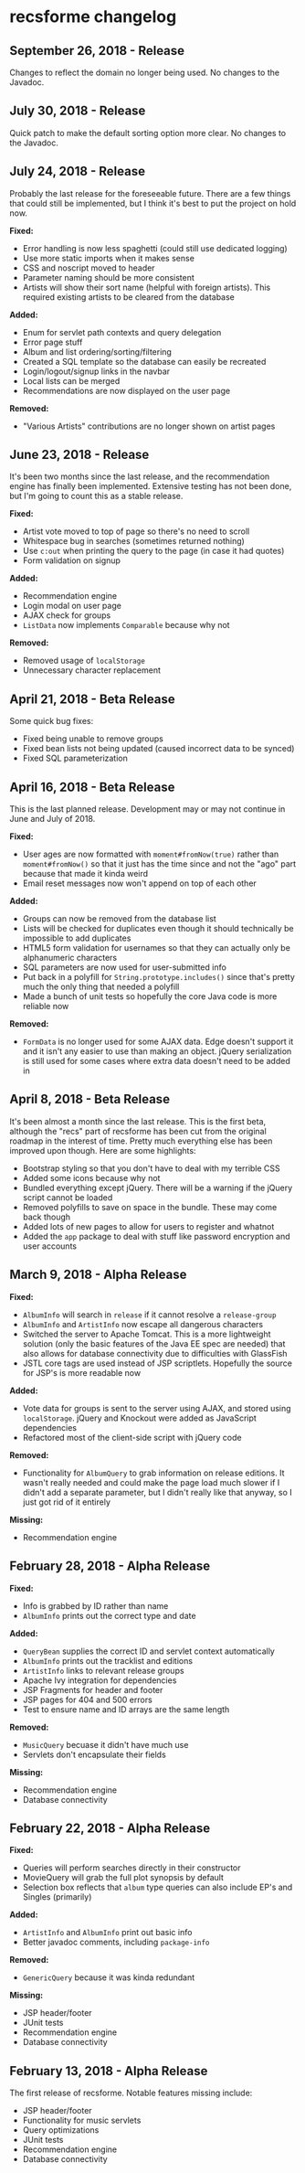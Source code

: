 # recsforme changelog

## September 26, 2018 - Release

Changes to reflect the domain no longer being used. No changes to the Javadoc.

## July 30, 2018 - Release

Quick patch to make the default sorting option more clear. No changes to the Javadoc.

## July 24, 2018 - Release

Probably the last release for the foreseeable future. There are a few things that could still be implemented, but I think it's best to put the project on hold now.

**Fixed:**

* Error handling is now less spaghetti (could still use dedicated logging)
* Use more static imports when it makes sense
* CSS and noscript moved to header
* Parameter naming should be more consistent
* Artists will show their sort name (helpful with foreign artists). This required existing artists to be cleared from the database

**Added:**

* Enum for servlet path contexts and query delegation
* Error page stuff
* Album and list ordering/sorting/filtering
* Created a SQL template so the database can easily be recreated
* Login/logout/signup links in the navbar
* Local lists can be merged
* Recommendations are now displayed on the user page

**Removed:**

* "Various Artists" contributions are no longer shown on artist pages

## June 23, 2018 - Release

It's been two months since the last release, and the recommendation engine has finally been implemented. Extensive testing has not been done, but I'm going to count this as a stable release.

**Fixed:**

* Artist vote moved to top of page so there's no need to scroll
* Whitespace bug in searches (sometimes returned nothing)
* Use `c:out` when printing the query to the page (in case it had quotes)
* Form validation on signup

**Added:**

* Recommendation engine
* Login modal on user page
* AJAX check for groups
* `ListData` now implements `Comparable` because why not

**Removed:**

* Removed usage of `localStorage`
* Unnecessary character replacement

## April 21, 2018 - Beta Release

Some quick bug fixes:

* Fixed being unable to remove groups
* Fixed bean lists not being updated (caused incorrect data to be synced)
* Fixed SQL parameterization

## April 16, 2018 - Beta Release

This is the last planned release. Development may or may not continue in June and July of 2018.

**Fixed:**

* User ages are now formatted with `moment#fromNow(true)` rather than `moment#fromNow()` so that it just has the time since and not the "ago" part because that made it kinda weird
* Email reset messages now won't append on top of each other

**Added:**

* Groups can now be removed from the database list
* Lists will be checked for duplicates even though it should technically be impossible to add duplicates
* HTML5 form validation for usernames so that they can actually only be alphanumeric characters
* SQL parameters are now used for user-submitted info
* Put back in a polyfill for `String.prototype.includes()` since that's pretty much the only thing that needed a polyfill
* Made a bunch of unit tests so hopefully the core Java code is more reliable now

**Removed:**

* `FormData` is no longer used for some AJAX data. Edge doesn't support it and it isn't any easier to use than making an object. jQuery serialization is still used for some cases where extra data doesn't need to be added in

## April 8, 2018 - Beta Release

It's been almost a month since the last release. This is the first beta, although the "recs" part of recsforme has been cut from the original roadmap in the interest of time. Pretty much everything else has been improved upon though. Here are some highlights:

* Bootstrap styling so that you don't have to deal with my terrible CSS
* Added some icons because why not
* Bundled everything except jQuery. There will be a warning if the jQuery script cannot be loaded
* Removed polyfills to save on space in the bundle. These may come back though
* Added lots of new pages to allow for users to register and whatnot
* Added the `app` package to deal with stuff like password encryption and user accounts

## March 9, 2018 - Alpha Release

**Fixed:**

* `AlbumInfo` will search in `release` if it cannot resolve a `release-group`
* `AlbumInfo` and `ArtistInfo` now escape all dangerous characters
* Switched the server to Apache Tomcat. This is a more lightweight solution (only the basic features of the Java EE spec are needed) that also allows for database connectivity due to difficulties with GlassFish
* JSTL core tags are used instead of JSP scriptlets. Hopefully the source for JSP's is more readable now

**Added:**

* Vote data for groups is sent to the server using AJAX, and stored using `localStorage`. jQuery and Knockout were added as JavaScript dependencies
* Refactored most of the client-side script with jQuery code

**Removed:**

* Functionality for `AlbumQuery` to grab information on release editions. It wasn't really needed and could make the page load much slower if I didn't add a separate parameter, but I didn't really like that anyway, so I just got rid of it entirely

**Missing:**

* Recommendation engine

## February 28, 2018 - Alpha Release

**Fixed:**

* Info is grabbed by ID rather than name
* `AlbumInfo` prints out the correct type and date

**Added:**

* `QueryBean` supplies the correct ID and servlet context automatically
* `AlbumInfo` prints out the tracklist and editions
* `ArtistInfo` links to relevant release groups
* Apache Ivy integration for dependencies
* JSP Fragments for header and footer
* JSP pages for 404 and 500 errors
* Test to ensure name and ID arrays are the same length

**Removed:**

* `MusicQuery` becuase it didn't have much use
* Servlets don't encapsulate their fields

**Missing:**

* Recommendation engine
* Database connectivity

## February 22, 2018 - Alpha Release

**Fixed:**

* Queries will perform searches directly in their constructor
* MovieQuery will grab the full plot synopsis by default
* Selection box reflects that `album` type queries can also include EP's and Singles (primarily)

**Added:**

* `ArtistInfo` and `AlbumInfo` print out basic info
* Better javadoc comments, including `package-info`

**Removed:**

* `GenericQuery` because it was kinda redundant

**Missing:**

* JSP header/footer
* JUnit tests
* Recommendation engine
* Database connectivity

## February 13, 2018 - Alpha Release

The first release of recsforme. Notable features missing include:

* JSP header/footer
* Functionality for music servlets
* Query optimizations
* JUnit tests
* Recommendation engine
* Database connectivity
